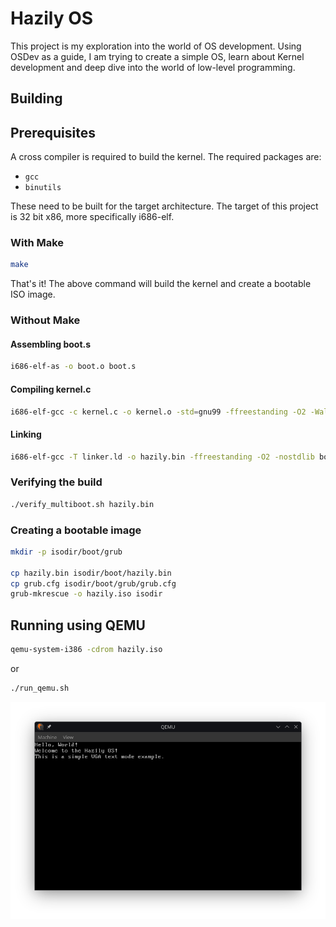 # Hazily OS
This project is my exploration into the world of OS development. Using OSDev as a guide, I am trying to create a simple OS, learn about Kernel development and deep dive into the world of low-level programming.

## Building
## Prerequisites
A cross compiler is required to build the kernel. The required packages are:
- `gcc`
- `binutils`

These need to be built for the target architecture. The target of this project is 32 bit x86, more specifically i686-elf.

### With Make
```bash
make
```

That's it! The above command will build the kernel and create a bootable ISO image.

### Without Make
#### Assembling boot.s
```bash
i686-elf-as -o boot.o boot.s
```


#### Compiling kernel.c
```bash
i686-elf-gcc -c kernel.c -o kernel.o -std=gnu99 -ffreestanding -O2 -Wall -Wextra
```

#### Linking
```bash
i686-elf-gcc -T linker.ld -o hazily.bin -ffreestanding -O2 -nostdlib boot.o kernel.o -lgcc
```

### Verifying the build
```bash
./verify_multiboot.sh hazily.bin
```

### Creating a bootable image
```bash
mkdir -p isodir/boot/grub

cp hazily.bin isodir/boot/hazily.bin
cp grub.cfg isodir/boot/grub/grub.cfg
grub-mkrescue -o hazily.iso isodir
```

## Running using QEMU
```bash
qemu-system-i386 -cdrom hazily.iso
```

or

```bash
./run_qemu.sh
```

![First Boot](./hazily_first_boot.png)
